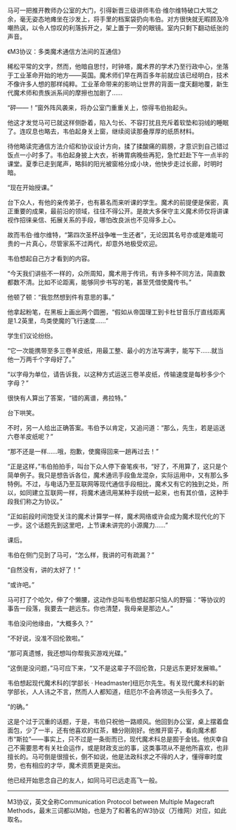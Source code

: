 马可一把推开教师办公室的大门，引得新晋三级讲师韦伯·维尔维特破口大骂之余，毫无姿态地瘫坐在沙发上，将手里的档案袋扔向韦伯。对方很快就无暇顾及冷嘲热讽，以令人惊叹的利落拆开之，架上置于一旁的眼镜。室内只剩下翻动纸张的声音。

《M3协议：多类魔术通信方法间的互通信》

稀松平常的文字，然而，他暗自思忖，时钟塔，魔术界的学术乃至行政中心，坐落于工业革命开始的地方——英国。魔术师们早在两百多年前就应该已经明白，技术不像许多人想的那样纯粹。工业革命带来的影响让世界的背面一度天翻地覆，新生代魔术师和贵族派系间的摩擦也加剧了……

“砰——！”窗外阵风袭来，将办公室门重重关上，惊得韦伯抬起头。

他这才发觉马可已就这样侧卧着，陷入匀长、不容打扰且充斥着软垫和羽绒的睡眠了。连叹息也略去，韦伯起身关上窗，继续阅读那叠厚厚的纸质材料。

待他略读完通信方法介绍和协议设计方向，揉了揉酸痛的肩膀，才意识到自己错过饭点一小时多了。韦伯起身披上大衣，祈祷胃病晚些再犯，急忙赶赴下午一点半的课堂。夏季已走到尾声，略斜的阳光被窗格分成小块，他快步走过长廊，时明时暗。

“现在开始授课。”

台下众人，有他的亲传弟子，也有慕名而来听课的学生。魔术的前提便是保密，真正重要的成果，最前沿的领域，往往不得公开。是故大多保守主义魔术师仅将讲课视作招徕亲信、拓展关系的手段，哪怕改良派也不见得多上心。

故而韦伯·维尔维特，“第四次圣杯战争唯一生还者”，无论因其名号亦或是难能可贵的一片真心，尽管家系不过两代，却意外地极受欢迎。

韦伯想起自己方才看到的内容。

“今天我们讲些不一样的，众所周知，魔术用于传讯，有许多种不同方法，简直数都数不清。比如不论距离，能够同步书写的笔，甚至凭借使魔传书。”

他顿了顿：“我忽然想到件有意思的事。”

他拿起粉笔，在黑板上画出两个圆圈，“假如从帝国理工到卡杜甘音乐厅直线距离是1.2英里，鸟类使魔的飞行速度……”

学生们议论纷纷。

“它一次能携带至多三卷羊皮纸，用最工整、最小的方法写满字，能写下……就当他一万两千个字母好了。”

“以字母为单位，请告诉我，以这种方式运送三卷羊皮纸，传输速度是每秒多少个字母？”

很快有人算出了答案，“错的离谱，弗拉特。”

台下哄笑。

不时，另一人给出正确答案。韦伯予以肯定，又追问道：“那么，先生，若是运送六卷羊皮纸呢？”

“那不还是一样……哦，抱歉，使魔得回来一趟再过去！”

“正是这样，”韦伯拍拍手，叫台下众人停下奋笔疾书，“好了，不用算了，这只是个简单例子。我只是想告诉各位，魔术通讯手段鱼龙混杂，实际运用中，又有那么多特例。不过，与电话乃至互联网等现代通信手段相比，魔术又有它的独到之处，所以，如同建立互联网一样，将魔术通讯用某种手段统一起来，也有其价值，这种手段我们称之为协议。”

“正如前段时间饱受关注的魔术计算学一样，魔术网络或许会成为魔术现代化的下一步。这个话题先到这里吧，上节课未讲完的小源魔力……”

课后。

韦伯在侧门见到了马可，“怎么样，我讲的可有疏漏？”

“自然没有，讲的太好了！”

“或许吧。”

马可打了个哈欠，伸了个懒腰，这动作总叫韦伯想起那只恼人的野猫：“等协议的事告一段落，我要去一趟远东。你也清楚，我母亲是那边人。”

韦伯没问他缘由，“大概多久？”

“不好说，没准不回伦敦啦。”

“那可真遗憾，我还想叫你帮我买游戏光碟。”

“这倒是没问题，”马可应下来，“又不是这辈子不回伦敦，只是远东更好发展嘛。”

韦伯想起现代魔术科的[学部长 · Headmaster]纽厄尔先生。有关现代魔术科的新学部长，人人讳之不言，然而人人都知道，纽厄尔不会再领这一头衔多久了。

“的确。”

这是个过于沉重的话题，于是，韦伯只祝他一路顺风。他回到办公室，桌上摆着盘面包，少了一半，还有他喜欢的红茶，糖分刚刚好。他推开窗子，看向魔术都市“斯拉”——事实上，只不过是一条街而已，现代魔术科总是囿于金钱。他庆幸自己不需要思考有关社会运作，或是财政支出的事，这类事项从不是他所喜欢，也非擅长的。马可倒是很擅长，倒不如说，他是法政科求之不得的人才，懂得审时度势，也有相应的才华，魔术资质更是突出。

他已经开始思念自己的友人，如同马可已远走高飞一般。

----
M3协议，英文全称Communication Protocol between Multiple Magecraft Methods，最末三词都以M始，也是为了和著名的W3协议（万维网）对应，如此取名。